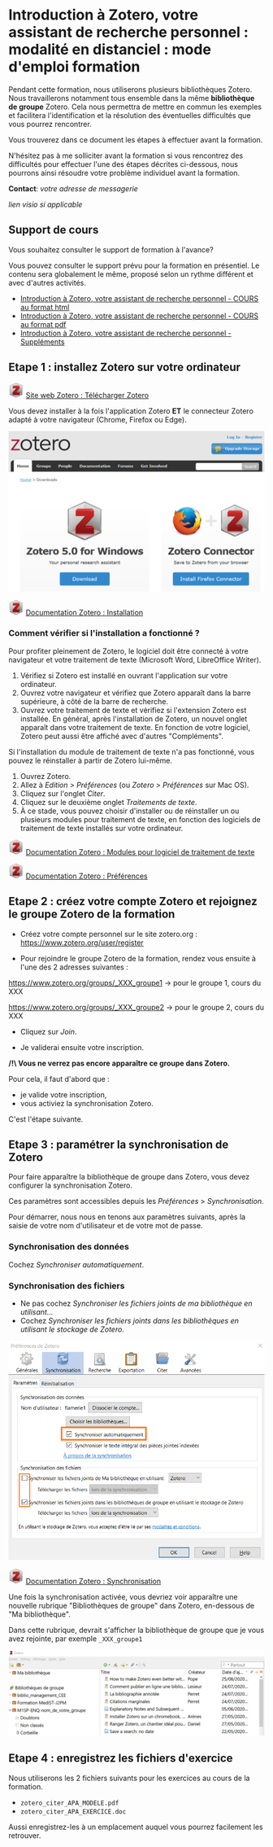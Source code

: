 # Introduction à Zotero, votre assistant de recherche personnel : modalité en distanciel : mode d'emploi formation

Pendant cette formation, nous utiliserons plusieurs bibliothèques Zotero. Nous travaillerons notamment tous ensemble dans la même **bibliothèque de groupe** Zotero. Cela nous permettra de mettre en commun les exemples et facilitera l'identification et la résolution des éventuelles difficultés que vous pourrez rencontrer.

Vous trouverez dans ce document les étapes à effectuer avant la formation.

N'hésitez pas à me solliciter avant la formation si vous rencontrez des difficultés pour effectuer l'une des étapes décrites ci-dessous, nous pourrons ainsi résoudre votre problème individuel avant la formation.

**Contact**:  _votre adresse de messagerie_
 
 _lien visio si applicable_

## Support de cours

Vous souhaitez consulter le support de formation à l'avance?

Vous pouvez consulter le support prévu pour la formation en présentiel. Le contenu sera globalement le même, proposé selon un rythme différent et avec d'autres activités.

* [Introduction à Zotero, votre assistant de recherche personnel - COURS au format html](https://github.com/fflamerie/zotero_intro_FR/blob/master/content/zotero_intro_FR_COURS.md)
* [Introduction à Zotero, votre assistant de recherche personnel - COURS au format pdf](https://github.com/fflamerie/zotero_intro_FR/blob/master/content/zotero_intro_FR_COURS.md)
* [Introduction à Zotero, votre assistant de recherche personnel - Suppléments](https://github.com/fflamerie/zotero_intro_FR#suppl%C3%A9ments)


## Etape 1 : installez Zotero sur votre ordinateur

![zotero][zotero] [Site web Zotero : Télécharger Zotero](https://www.zotero.org/download/)

Vous devez installer à la fois l'application Zotero **ET** le connecteur Zotero adapté à votre navigateur (Chrome, Firefox ou Edge).

![zotero_install](img/zotero_instal.png)

![zotero][zotero] [Documentation Zotero : Installation](https://www.zotero.org/support/fr/installation)

### Comment vérifier si l'installation a fonctionné ?

Pour profiter pleinement de Zotero, le logiciel doit être connecté à votre navigateur et votre traitement de texte (Microsoft Word, LibreOffice Writer).

1. Vérifiez si Zotero est installé en ouvrant l'application sur votre ordinateur.
2. Ouvrez votre navigateur et vérifiez que Zotero apparaît dans la barre supérieure, à côté de la barre de recherche.
3. Ouvrez votre traitement de texte et vérifiez si l'extension Zotero est installée. En général, après l'installation de Zotero, un nouvel onglet apparaît dans votre traitement de texte. En fonction de votre logiciel, Zotero peut aussi être affiché avec d'autres "Compléments".

Si l'installation du module de traitement de texte n'a pas fonctionné, vous pouvez le réinstaller à partir de Zotero lui-même.

1. Ouvrez Zotero.
2. Allez à *Edition > Préférences* (ou *Zotero > Préférences* sur Mac OS).
3. Cliquez sur l'onglet *Citer*.
4. Cliquez sur le deuxième onglet _Traitements de texte_.
5. À ce stade, vous pouvez choisir d'installer ou de réinstaller un ou plusieurs modules pour traitement de texte, en fonction des logiciels de traitement de texte installés sur votre ordinateur.

![zotero][zotero] [Documentation Zotero : Modules pour logiciel de traitement de texte](https://www.zotero.org/support/fr/word_processor_integration)

![zotero][zotero] [Documentation Zotero : Préférences](https://www.zotero.org/support/fr/preferences)

## Etape 2 : créez votre compte Zotero et rejoignez le groupe Zotero de la formation

* Créez  votre compte personnel sur le site zotero.org : https://www.zotero.org/user/register

* Pour rejoindre le groupe Zotero de la formation, rendez vous ensuite  à l'une des 2 adresses suivantes :

https://www.zotero.org/groups/_XXX_groupe1 -> pour le groupe 1, cours du XXX

https://www.zotero.org/groups/_XXX_groupe2 -> pour le groupe 2, cours du XXX

* Cliquez sur _Join_.

* Je validerai ensuite votre inscription.

**/!\\ Vous ne verrez pas encore apparaître ce groupe dans Zotero.**

Pour cela, il faut d'abord que  :

*  je valide votre inscription,
 *  vous activiez la synchronisation Zotero.

 C'est l'étape suivante.

## Etape 3 : paramétrer la synchronisation de Zotero

Pour faire apparaître la bibliothèque de groupe dans Zotero,  vous devez configurer la synchronisation Zotero.

Ces paramètres sont accessibles depuis les _Préférences_ > _Synchronisation_.

Pour démarrer, nous nous en tenons aux paramètres suivants, après la saisie de votre nom d'utilisateur et de votre mot de passe.

### Synchronisation des données

Cochez _Synchroniser automatiquement_.

### Synchronisation des fichiers

* Ne pas cochez _Synchroniser les fichiers joints de ma bibliothèque en utilisant..._
* Cochez _Synchroniser les fichiers joints dans les bibliothèques en utilisant le stockage de Zotero_.

![zotero_pref_sync](img/zotero_pref_sync.png)


![zotero][zotero] [Documentation Zotero : Synchronisation](https://www.zotero.org/support/fr/sync)

Une fois la synchronisation activée, vous devriez voir apparaître une nouvelle rubrique "Bibliothèques de groupe" dans Zotero, en-dessous de "Ma bibliothèque".

Dans cette rubrique, devrait s'afficher la bibliothèque de groupe que je vous avez rejointe, par exemple `_XXX_groupe1`


![zotero_bib_groupe](img/zotero_bib_groupe.png)


## Etape 4 : enregistrez les fichiers d'exercice

Nous utiliserons les 2 fichiers suivants pour les exercices au cours de la formation.

* `zotero_citer_APA_MODELE.pdf`
* `zotero_citer_APA_EXERCICE.doc`

Aussi enregistrez-les à un emplacement auquel vous pourrez facilement les retrouver.


[zotero]: img/icone_zotero.png
